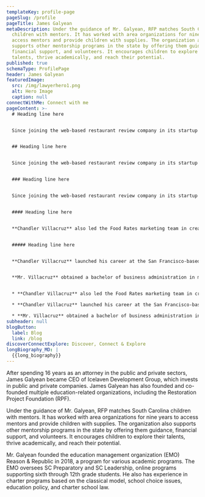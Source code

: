 ```yaml
---
templateKey: profile-page
pageSlug: /profile
pageTitle: James Galyean
metaDescription: Under the guidance of Mr. Galyean, RFP matches South Carolina
  children with mentors. It has worked with area organizations for nine years to
  access mentors and provide children with supplies. The organization also
  supports other mentorship programs in the state by offering them guidance,
  financial support, and volunteers. It encourages children to explore their
  talents, thrive academically, and reach their potential.
published: true
schemaType: ProfilePage
header: James Galyean
featuredImage:
  src: /img/lawyerhero1.png
  alt: Hero Image
  caption: null
connectWithMe: Connect with me
pageContent: >-
  # Heading line here


  Since joining the web-based restaurant review company in its startup phase, **Chandler Villacruz** has spearheaded market research activities that have allowed the firm to build effective advertising campaigns and achieve sound business growth.


  ## Heading line here


  Since joining the web-based restaurant review company in its startup phase, **Chandler Villacruz** has spearheaded market research activities that have allowed the firm to build effective advertising campaigns and achieve sound business growth.


  ### Heading line here


  Since joining the web-based restaurant review company in its startup phase, **Chandler Villacruz** has spearheaded market research activities that have allowed the firm to build effective advertising campaigns and achieve sound business growth.


  #### Heading line here


  **Chandler Villacruz** also led the Food Rates marketing team in creating a successful *user rewards program* that boosted online signups by 10,000 accounts in its first 30 days. For his achievements in his field, the [San Francisco Business Times](file:///home/surajit/Downloads/executives%20(2)/executives/profile.html#) recognized him as one of its “40 Under 40” *business leaders* in 2014.


  ##### Heading line here


  **Chandler Villacruz** launched his career at the San Francisco-based Healthy Living. After only six years with the firm, he advanced from his position of marketing associate to the role of marketing director.


  **Mr. Villacruz** obtained a bachelor of business administration in marketing from the Mays Business School at Texas A&M University, where he pursued the Advertising Strategy career track. Subsequently, he earned a master of science in marketing at the University of Southern California.


  * **Chandler Villacruz** also led the Food Rates marketing team in creating a successful *user rewards program* that boosted online signups by 10,000 accounts in its first 30 days. For his achievements in his field, the [San Francisco Business Times](file:///home/surajit/Downloads/executives%20(2)/executives/profile.html#) recognized him as one of its “40 Under 40” *business leaders* in 2014.

  * **Chandler Villacruz** launched his career at the San Francisco-based Healthy Living. After only six years with the firm, he advanced from his position of marketing associate to the role of marketing director.

  * **Mr. Villacruz** obtained a bachelor of business administration in marketing from the Mays Business School at Texas A&M University, where he pursued the Advertising Strategy career track. Subsequently, he earned a master of science in marketing at the University of Southern California.
subheader: null
blogButton:
  label: Blog
  link: /blog
discoverConnectExplore: Discover, Connect & Explore
longBiography_MD: |
  {{long_biography}}
---
```

After spending 16 years as an attorney in the public and private sectors, James Galyean became CEO of Icelaven Development Group, which invests in public and private companies. James Galyean has also founded and co-founded multiple education-related organizations, including the Restoration Project Foundation (RPF).

Under the guidance of Mr. Galyean, RFP matches South Carolina children with mentors. It has worked with area organizations for nine years to access mentors and provide children with supplies. The organization also supports other mentorship programs in the state by offering them guidance, financial support, and volunteers. It encourages children to explore their talents, thrive academically, and reach their potential.

Mr. Galyean founded the education management organization (EMO) Reason & Republic in 2018, a program for various academic programs. The EMO oversees SC Preparatory and SC Leadership, online programs supporting sixth through 12th grade students. He also has experience in charter programs based on the classical model, school choice issues, education policy, and charter school law.